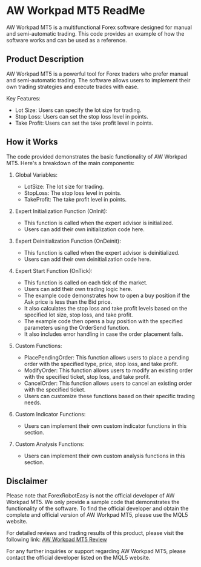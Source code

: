 # AW Workpad MT5 ReadMe

AW Workpad MT5 is a multifunctional Forex software designed for manual and semi-automatic trading. This code provides an example of how the software works and can be used as a reference.

## Product Description

AW Workpad MT5 is a powerful tool for Forex traders who prefer manual and semi-automatic trading. The software allows users to implement their own trading strategies and execute trades with ease.

Key Features:
- Lot Size: Users can specify the lot size for trading.
- Stop Loss: Users can set the stop loss level in points.
- Take Profit: Users can set the take profit level in points.

## How it Works

The code provided demonstrates the basic functionality of AW Workpad MT5. Here's a breakdown of the main components:

1. Global Variables:
   - LotSize: The lot size for trading.
   - StopLoss: The stop loss level in points.
   - TakeProfit: The take profit level in points.

2. Expert Initialization Function (OnInit):
   - This function is called when the expert advisor is initialized.
   - Users can add their own initialization code here.

3. Expert Deinitialization Function (OnDeinit):
   - This function is called when the expert advisor is deinitialized.
   - Users can add their own deinitialization code here.

4. Expert Start Function (OnTick):
   - This function is called on each tick of the market.
   - Users can add their own trading logic here.
   - The example code demonstrates how to open a buy position if the Ask price is less than the Bid price.
   - It also calculates the stop loss and take profit levels based on the specified lot size, stop loss, and take profit.
   - The example code then opens a buy position with the specified parameters using the OrderSend function.
   - It also includes error handling in case the order placement fails.

5. Custom Functions:
   - PlacePendingOrder: This function allows users to place a pending order with the specified type, price, stop loss, and take profit.
   - ModifyOrder: This function allows users to modify an existing order with the specified ticket, stop loss, and take profit.
   - CancelOrder: This function allows users to cancel an existing order with the specified ticket.
   - Users can customize these functions based on their specific trading needs.

6. Custom Indicator Functions:
   - Users can implement their own custom indicator functions in this section.

7. Custom Analysis Functions:
   - Users can implement their own custom analysis functions in this section.

## Disclaimer

Please note that ForexRobotEasy is not the official developer of AW Workpad MT5. We only provide a sample code that demonstrates the functionality of the software. To find the official developer and obtain the complete and official version of AW Workpad MT5, please use the MQL5 website.

For detailed reviews and trading results of this product, please visit the following link: [AW Workpad MT5 Review](https://forexroboteasy.com/forex-robot-review/review-aw-workpad-mt5-a-multifunctional-forex-software-for-manual-and-semi-automatic-trading/)

For any further inquiries or support regarding AW Workpad MT5, please contact the official developer listed on the MQL5 website.
